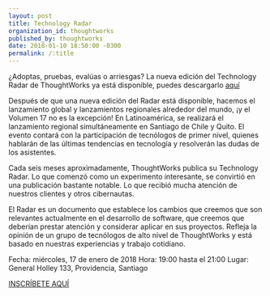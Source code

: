 ```yaml
---
layout: post
title: Technology Radar
organization_id: thoughtworks
published_by: thoughtworks
date: 2018-01-10 18:50:00 -0300
permalink: /:title
---
```

¿Adoptas, pruebas, evalúas o arriesgas? La nueva edición del Technology Radar de ThoughtWorks ya está disponible, puedes descargarlo [aquí](https://thght.works/2AsT6NW)

Después de que una nueva edición del Radar está disponible, hacemos el lanzamiento global y lanzamientos regionales alrededor del mundo, ¡y el Volumen 17 no es la excepción! En Latinoamérica, se realizará el lanzamiento regional simultáneamente en Santiago de Chile y Quito. El evento contará con la participación de tecnólogos de primer nivel, quienes hablarán de las últimas tendencias en tecnología y resolverán las dudas de los asistentes.

Cada seis meses aproximadamente, ThoughtWorks publica su Technology Radar. Lo que comenzó como un experimento interesante, se convirtió en una publicación bastante notable. Lo que recibió mucha atención de nuestros clientes y otros cibernautas.

El Radar es un documento que establece los cambios que creemos que son relevantes actualmente en el desarrollo de software, que creemos que deberían prestar atención y considerar aplicar en sus proyectos. Refleja la opinión de un grupo de tecnólogos de alto nivel de ThoughtWorks y está basado en nuestras experiencias y trabajo cotidiano.

Fecha: miércoles, 17 de enero de 2018
Hora: 19:00 hasta el 21:00
Lugar: General Holley 133, Providencia, Santiago

[INSCRÍBETE AQUÍ](https://thght.works/2B9j3iP)

